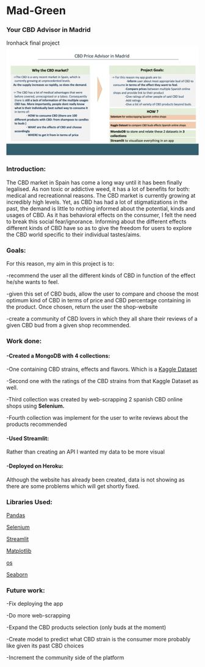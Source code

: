 # Mad-Green
### Your CBD Advisor in Madrid
Ironhack final project
![](images/diapo_primera.jpg)

### Introduction:
The CBD market in Spain has come a long way until it has been finally legalised. As non toxic or addictive weed, it has a lot of benefits for both: medical and recreationnal reasons. The CBD market is currently growing at incredibly high levels. Yet, as CBD has had a lot of stigmatizations in the past, the demand is little to nothing informed about the potential, kinds and usages of CBD. 
As it has behavioral effects on the consumer, I felt the need to break this social fear/ignorance. Informing about the different effects different kinds of CBD have so as to give the freedom for users to explore the CBD world specific to their individual tastes/aims.  


### Goals:
For this reason, my aim in this project is to:

-recommend the user all the different kinds of CBD in function of the effect he/she wants to feel. 

-given this set of CBD buds, allow the user to compare and choose the most optimum kind of CBD in terms of price and CBD percentage containing in the product. Once chosen, return the user the shop-website

-create a community of CBD lovers in which they all share their reviews of a given CBD bud from a given shop recommended.


### Work done:
#### -Created a MongoDB with 4 collections: 

   -One containing CBD strains, effects and flavors. Which is a [Kaggle Dataset](https://www.kaggle.com/kingburrito666/cannabis-strains)
    
   -Second one with the ratings of the CBD strains from that Kaggle Dataset as well.
    
   -Third collection was created by web-scrapping 2 spanish CBD online shops using **Selenium.**
   
   -Fourth collection was implement for the user to write reviews about the products recommended

#### -Used Streamlit:
Rather than creating an API I wanted my data to be more visual

#### -Deployed on Heroku:
Although the website has already been created, data is not showing as there are some problems which will get shortly fixed.


### Libraries Used:
[Pandas](https://pandas.pydata.org/)

[Selenium](https://selenium-python.readthedocs.io/)

[Streamlit](https://streamlit.io/)

[Matplotlib](https://matplotlib.org/stable/contents.html)

[os](https://docs.python.org/3/library/os.html)

[Seaborn](https://seaborn.pydata.org/)



### Future work:

-Fix deploying the app

-Do more web-scrapping

-Expand the CBD products selection (only buds at the moment)

-Create model to predict what CBD strain is the consumer more probably like given its past CBD choices

-Increment the community side of the platform



